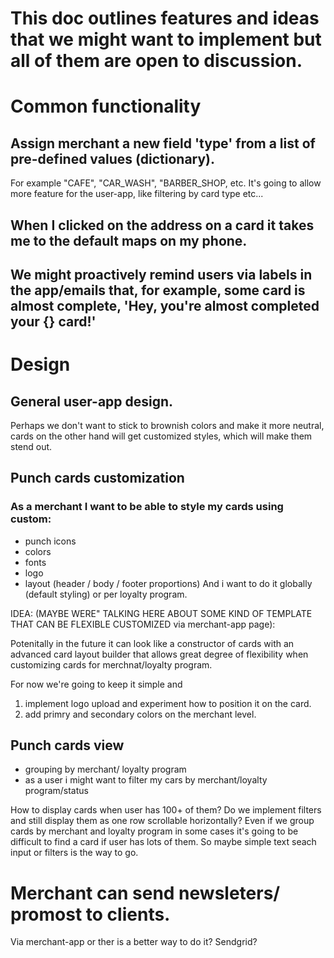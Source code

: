 

# This doc outlines features and ideas that we might want to implement but all of them are open to discussion.

# Common functionality

## Assign merchant a new field 'type' from a list of pre-defined values (dictionary). 
For example "CAFE", "CAR_WASH", "BARBER_SHOP, etc.
It's going to allow more feature for the user-app, like filtering by card type etc...

## When I clicked on the address on a card it takes me to the default maps on my phone.

## We might proactively remind users via labels in the app/emails that, for example, some card is almost complete, 'Hey, you're almost completed your {} card!' 

# Design

## General user-app design.
Perhaps we don't want to stick to brownish colors and make it more neutral, cards on the other hand will get customized styles, which will make them stend out.

## Punch cards customization

### As a merchant I want to be able to style my cards using custom:
* punch icons
* colors
* fonts
* logo
* layout (header / body / footer proportions)
 And i want to do it globally (default styling) or per loyalty program.

 IDEA: (MAYBE WERE" TALKING HERE ABOUT SOME KIND OF TEMPLATE THAT CAN BE FLEXIBLE CUSTOMIZED via merchant-app page):

 Potenitally in the future it can look like a constructor of cards with an advanced card layout builder that allows great degree of flexibility when customizing cards for merchnat/loyalty program.

For now we're going to keep it simple and 
1. implement logo upload and experiment how to position it on the card.
2. add primry and secondary colors on the merchant level.

## Punch cards view
* grouping by merchant/ loyalty program
* as a user i might want to filter my cars by merchant/loyalty program/status

How to display cards when user has 100+ of them?
Do we implement filters and still display them as one row scrollable horizontally?
Even if we group cards by merchant and loyalty program in some cases it's going to be difficult to find a card if user has lots of them.
So maybe simple text seach input or filters is the way to go. 


# Merchant can send newsleters/ promost to clients.
 Via merchant-app or ther is a better way to do it?
 Sendgrid?


# 


